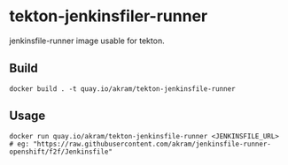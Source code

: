 # tekton-jenkinsfiler-runner

jenkinsfile-runner image usable for tekton.

## Build
```
docker build . -t quay.io/akram/tekton-jenkinsfile-runner
```


## Usage
```
docker run quay.io/akram/tekton-jenkinsfile-runner <JENKINSFILE_URL>
# eg: "https://raw.githubusercontent.com/akram/jenkinsfile-runner-openshift/f2f/Jenkinsfile"
```
